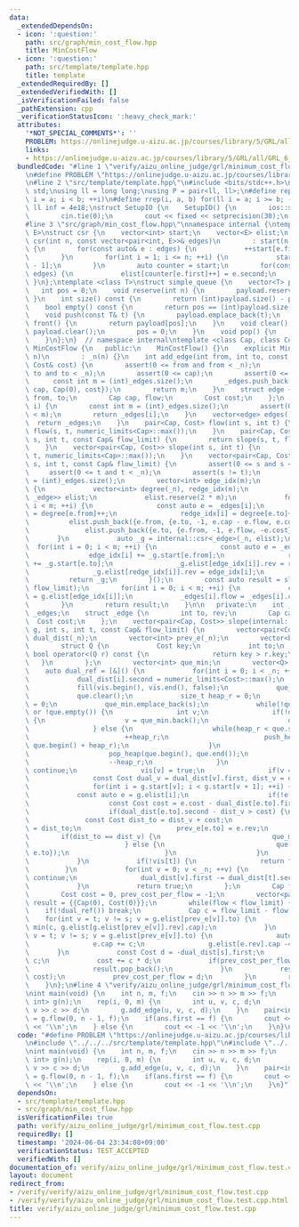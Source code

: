 ```yaml
---
data:
  _extendedDependsOn:
  - icon: ':question:'
    path: src/graph/min_cost_flow.hpp
    title: MinCostFlow
  - icon: ':question:'
    path: src/template/template.hpp
    title: template
  _extendedRequiredBy: []
  _extendedVerifiedWith: []
  _isVerificationFailed: false
  _pathExtension: cpp
  _verificationStatusIcon: ':heavy_check_mark:'
  attributes:
    '*NOT_SPECIAL_COMMENTS*': ''
    PROBLEM: https://onlinejudge.u-aizu.ac.jp/courses/library/5/GRL/all/GRL_6_B
    links:
    - https://onlinejudge.u-aizu.ac.jp/courses/library/5/GRL/all/GRL_6_B
  bundledCode: "#line 1 \"verify/aizu_online_judge/grl/minimum_cost_flow.test.cpp\"\
    \n#define PROBLEM \"https://onlinejudge.u-aizu.ac.jp/courses/library/5/GRL/all/GRL_6_B\"\
    \n#line 2 \"src/template/template.hpp\"\n#include <bits/stdc++.h>\nusing namespace\
    \ std;\nusing ll = long long;\nusing P = pair<ll, ll>;\n#define rep(i, a, b) for(ll\
    \ i = a; i < b; ++i)\n#define rrep(i, a, b) for(ll i = a; i >= b; --i)\nconstexpr\
    \ ll inf = 4e18;\nstruct SetupIO {\n    SetupIO() {\n        ios::sync_with_stdio(0);\n\
    \        cin.tie(0);\n        cout << fixed << setprecision(30);\n    }\n} setup_io;\n\
    #line 3 \"src/graph/min_cost_flow.hpp\"\nnamespace internal {\ntemplate <class\
    \ E>\nstruct csr {\n    vector<int> start;\n    vector<E> elist;\n    explicit\
    \ csr(int n, const vector<pair<int, E>>& edges)\n        : start(n + 1), elist(edges.size())\
    \ {\n        for(const auto& e : edges) {\n            ++start[e.first + 1];\n\
    \        }\n        for(int i = 1; i <= n; ++i) {\n            start[i] += start[i\
    \ - 1];\n        }\n        auto counter = start;\n        for(const auto& e :\
    \ edges) {\n            elist[counter[e.first]++] = e.second;\n        }\n   \
    \ }\n};\ntemplate <class T>\nstruct simple_queue {\n    vector<T> payload;\n \
    \   int pos = 0;\n    void reserve(int n) {\n        payload.reserve(n);\n   \
    \ }\n    int size() const {\n        return (int)payload.size() - pos;\n    }\n\
    \    bool empty() const {\n        return pos == (int)payload.size();\n    }\n\
    \    void push(const T& t) {\n        payload.emplace_back(t);\n    }\n    T&\
    \ front() {\n        return payload[pos];\n    }\n    void clear() {\n       \
    \ payload.clear();\n        pos = 0;\n    }\n    void pop() {\n        ++pos;\n\
    \    }\n};\n}  // namespace internal\ntemplate <class Cap, class Cost>\nstruct\
    \ MinCostFlow {\n   public:\n    MinCostFlow() {}\n    explicit MinCostFlow(int\
    \ n)\n        : _n(n) {}\n    int add_edge(int from, int to, const Cap& cap, const\
    \ Cost& cost) {\n        assert(0 <= from and from < _n);\n        assert(0 <=\
    \ to and to < _n);\n        assert(0 <= cap);\n        assert(0 <= cost);\n  \
    \      const int m = (int)_edges.size();\n        _edges.push_back({from, to,\
    \ cap, Cap(0), cost});\n        return m;\n    }\n    struct edge {\n        int\
    \ from, to;\n        Cap cap, flow;\n        Cost cost;\n    };\n    edge get_edge(int\
    \ i) {\n        const int m = (int)_edges.size();\n        assert(0 <= i and i\
    \ < m);\n        return _edges[i];\n    }\n    vector<edge> edges() {\n      \
    \  return _edges;\n    }\n    pair<Cap, Cost> flow(int s, int t) {\n        return\
    \ flow(s, t, numeric_limits<Cap>::max());\n    }\n    pair<Cap, Cost> flow(int\
    \ s, int t, const Cap& flow_limit) {\n        return slope(s, t, flow_limit).back();\n\
    \    }\n    vector<pair<Cap, Cost>> slope(int s, int t) {\n        return slope(s,\
    \ t, numeric_limits<Cap>::max());\n    }\n    vector<pair<Cap, Cost>> slope(int\
    \ s, int t, const Cap& flow_limit) {\n        assert(0 <= s and s < _n);\n   \
    \     assert(0 <= t and t < _n);\n        assert(s != t);\n        const int m\
    \ = (int)_edges.size();\n        vector<int> edge_idx(m);\n        auto g = [&]()\
    \ {\n            vector<int> degree(_n), redge_idx(m);\n            vector<pair<int,\
    \ _edge>> elist;\n            elist.reserve(2 * m);\n            for(int i = 0;\
    \ i < m; ++i) {\n                const auto e = _edges[i];\n                edge_idx[i]\
    \ = degree[e.from]++;\n                redge_idx[i] = degree[e.to]++;\n      \
    \          elist.push_back({e.from, {e.to, -1, e.cap - e.flow, e.cost}});\n  \
    \              elist.push_back({e.to, {e.from, -1, e.flow, -e.cost}});\n     \
    \       }\n            auto _g = internal::csr<_edge>(_n, elist);\n          \
    \  for(int i = 0; i < m; ++i) {\n                const auto e = _edges[i];\n \
    \               edge_idx[i] += _g.start[e.from];\n                redge_idx[i]\
    \ += _g.start[e.to];\n                _g.elist[edge_idx[i]].rev = redge_idx[i];\n\
    \                _g.elist[redge_idx[i]].rev = edge_idx[i];\n            }\n  \
    \          return _g;\n        }();\n        const auto result = slope(g, s, t,\
    \ flow_limit);\n        for(int i = 0; i < m; ++i) {\n            const auto e\
    \ = g.elist[edge_idx[i]];\n            _edges[i].flow = _edges[i].cap - e.cap;\n\
    \        }\n        return result;\n    }\n\n   private:\n    int _n;\n    vector<edge>\
    \ _edges;\n    struct _edge {\n        int to, rev;\n        Cap cap;\n      \
    \  Cost cost;\n    };\n    vector<pair<Cap, Cost>> slope(internal::csr<_edge>&\
    \ g, int s, int t, const Cap& flow_limit) {\n        vector<pair<Cost, Cost>>\
    \ dual_dist(_n);\n        vector<int> prev_e(_n);\n        vector<bool> vis(_n);\n\
    \        struct Q {\n            Cost key;\n            int to;\n            inline\
    \ bool operator<(Q r) const {\n                return key > r.key;\n         \
    \   }\n        };\n        vector<int> que_min;\n        vector<Q> que;\n    \
    \    auto dual_ref = [&]() {\n            for(int i = 0; i < _n; ++i) {\n    \
    \            dual_dist[i].second = numeric_limits<Cost>::max();\n            }\n\
    \            fill(vis.begin(), vis.end(), false);\n            que_min.clear();\n\
    \            que.clear();\n            size_t heap_r = 0;\n            dual_dist[s].second\
    \ = 0;\n            que_min.emplace_back(s);\n            while(!que_min.empty()\
    \ or !que.empty()) {\n                int v;\n                if(!que_min.empty())\
    \ {\n                    v = que_min.back();\n                    que_min.pop_back();\n\
    \                } else {\n                    while(heap_r < que.size()) {\n\
    \                        ++heap_r;\n                        push_heap(que.begin(),\
    \ que.begin() + heap_r);\n                    }\n                    v = que.front().to;\n\
    \                    pop_heap(que.begin(), que.end());\n                    que.pop_back();\n\
    \                    --heap_r;\n                }\n                if(vis[v])\
    \ continue;\n                vis[v] = true;\n                if(v == t) break;\n\
    \                const Cost dual_v = dual_dist[v].first, dist_v = dual_dist[v].second;\n\
    \                for(int i = g.start[v]; i < g.start[v + 1]; ++i) {\n        \
    \            const auto e = g.elist[i];\n                    if(!e.cap) continue;\n\
    \                    const Cost cost = e.cost - dual_dist[e.to].first + dual_v;\n\
    \                    if(dual_dist[e.to].second - dist_v > cost) {\n          \
    \              const Cost dist_to = dist_v + cost;\n                        dual_dist[e.to].second\
    \ = dist_to;\n                        prev_e[e.to] = e.rev;\n                \
    \        if(dist_to == dist_v) {\n                            que_min.emplace_back(e.to);\n\
    \                        } else {\n                            que.push_back({dist_to,\
    \ e.to});\n                        }\n                    }\n                }\n\
    \            }\n            if(!vis[t]) {\n                return false;\n   \
    \         }\n            for(int v = 0; v < _n; ++v) {\n                if(!vis[v])\
    \ continue;\n                dual_dist[v].first -= dual_dist[t].second - dual_dist[v].second;\n\
    \            }\n            return true;\n        };\n        Cap flow = 0;\n\
    \        Cost cost = 0, prev_cost_per_flow = -1;\n        vector<pair<Cap, Cost>>\
    \ result = {{Cap(0), Cost(0)}};\n        while(flow < flow_limit) {\n        \
    \    if(!dual_ref()) break;\n            Cap c = flow_limit - flow;\n        \
    \    for(int v = t; v != s; v = g.elist[prev_e[v]].to) {\n                c =\
    \ min(c, g.elist[g.elist[prev_e[v]].rev].cap);\n            }\n            for(int\
    \ v = t; v != s; v = g.elist[prev_e[v]].to) {\n                auto& e = g.elist[prev_e[v]];\n\
    \                e.cap += c;\n                g.elist[e.rev].cap -= c;\n     \
    \       }\n            const Cost d = -dual_dist[s].first;\n            flow +=\
    \ c;\n            cost += c * d;\n            if(prev_cost_per_flow == d) {\n\
    \                result.pop_back();\n            }\n            result.emplace_back(flow,\
    \ cost);\n            prev_cost_per_flow = d;\n        }\n        return result;\n\
    \    }\n};\n#line 4 \"verify/aizu_online_judge/grl/minimum_cost_flow.test.cpp\"\
    \nint main(void) {\n    int n, m, f;\n    cin >> n >> m >> f;\n    MinCostFlow<int,\
    \ int> g(n);\n    rep(i, 0, m) {\n        int u, v, c, d;\n        cin >> u >>\
    \ v >> c >> d;\n        g.add_edge(u, v, c, d);\n    }\n    pair<int, int> ans\
    \ = g.flow(0, n - 1, f);\n    if(ans.first == f) {\n        cout << ans.second\
    \ << '\\n';\n    } else {\n        cout << -1 << '\\n';\n    }\n}\n"
  code: "#define PROBLEM \"https://onlinejudge.u-aizu.ac.jp/courses/library/5/GRL/all/GRL_6_B\"\
    \n#include \"../../../src/template/template.hpp\"\n#include \"../../../src/graph/min_cost_flow.hpp\"\
    \nint main(void) {\n    int n, m, f;\n    cin >> n >> m >> f;\n    MinCostFlow<int,\
    \ int> g(n);\n    rep(i, 0, m) {\n        int u, v, c, d;\n        cin >> u >>\
    \ v >> c >> d;\n        g.add_edge(u, v, c, d);\n    }\n    pair<int, int> ans\
    \ = g.flow(0, n - 1, f);\n    if(ans.first == f) {\n        cout << ans.second\
    \ << '\\n';\n    } else {\n        cout << -1 << '\\n';\n    }\n}"
  dependsOn:
  - src/template/template.hpp
  - src/graph/min_cost_flow.hpp
  isVerificationFile: true
  path: verify/aizu_online_judge/grl/minimum_cost_flow.test.cpp
  requiredBy: []
  timestamp: '2024-06-04 23:34:08+09:00'
  verificationStatus: TEST_ACCEPTED
  verifiedWith: []
documentation_of: verify/aizu_online_judge/grl/minimum_cost_flow.test.cpp
layout: document
redirect_from:
- /verify/verify/aizu_online_judge/grl/minimum_cost_flow.test.cpp
- /verify/verify/aizu_online_judge/grl/minimum_cost_flow.test.cpp.html
title: verify/aizu_online_judge/grl/minimum_cost_flow.test.cpp
---
```

